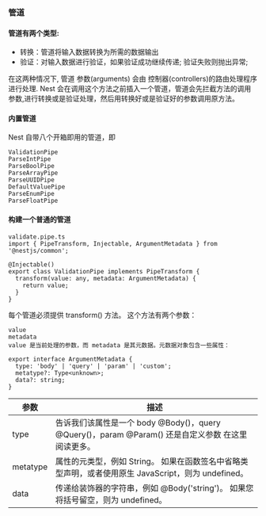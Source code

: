 ### 管道

#### 管道有两个类型:

* 转换：管道将输入数据转换为所需的数据输出
* 验证：对输入数据进行验证，如果验证成功继续传递; 验证失败则抛出异常;

在这两种情况下, 管道 参数(arguments) 会由 控制器(controllers)的路由处理程序 进行处理. Nest 会在调用这个方法之前插入一个管道，管道会先拦截方法的调用参数,进行转换或是验证处理，然后用转换好或是验证好的参数调用原方法。

#### 内置管道

Nest 自带八个开箱即用的管道，即
```
ValidationPipe
ParseIntPipe
ParseBoolPipe
ParseArrayPipe
ParseUUIDPipe
DefaultValuePipe
ParseEnumPipe
ParseFloatPipe
```

#### 构建一个普通的管道
```
validate.pipe.ts
import { PipeTransform, Injectable, ArgumentMetadata } from '@nestjs/common';

@Injectable()
export class ValidationPipe implements PipeTransform {
  transform(value: any, metadata: ArgumentMetadata) {
    return value;
  }
}
```

每个管道必须提供 transform() 方法。 这个方法有两个参数：
```
value
metadata
value 是当前处理的参数，而 metadata 是其元数据。元数据对象包含一些属性：

export interface ArgumentMetadata {
  type: 'body' | 'query' | 'param' | 'custom';
  metatype?: Type<unknown>;
  data?: string;
}
```


| 参数 | 描述
|-----|-----|
| type	|告诉我们该属性是一个 body @Body()，query @Query()，param @Param() 还是自定义参数 在这里阅读更多。
|metatype|	属性的元类型，例如 String。 如果在函数签名中省略类型声明，或者使用原生 JavaScript，则为 undefined。
|data	| 传递给装饰器的字符串，例如 @Body('string')。 如果您将括号留空，则为 undefined。






